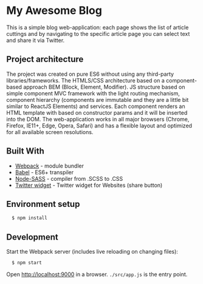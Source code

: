 # My Awesome Blog
This is a simple blog web-application: each page shows the list of article cuttings and by navigating to the specific article page you can select text and share it via Twitter.

## Project architecture
The project was created on pure ES6 without using any third-party libraries/frameworks. The HTMLS/CSS architecture based on a component-based approach BEM (Block, Element, Modifier). JS structure based on simple component MVC framework with the light routing mechanism, component hierarchy (components are immutable and they are a little bit similar to ReactJS Elements) and services. Each component renders an HTML template with based on constructor params and it will be inserted into the DOM.
The web-application works in all major browsers (Chrome, Firefox, IE11+, Edge, Opera, Safari) and has a flexible layout and optimized for all available screen resolutions.

## Built With

* [Webpack](https://webpack.github.io/docs/) - module bundler
* [Babel](https://babeljs.io/) - ES6+ transpiler
* [Node-SASS](https://github.com/sass/node-sass) - compiler from .SCSS to .CSS
* [Twitter widget](https://dev.twitter.com/web/javascript/loading) - Twitter widget for Websites (share button)

## Environment setup 

```sh
  $ npm install
```

## Development
Start the Webpack server (includes live reloading on changing files):
```sh
  $ npm start
```
Open [http://localhost:9000](http://localhost:9000) in a browser. `./src/app.js` is the entry point.
